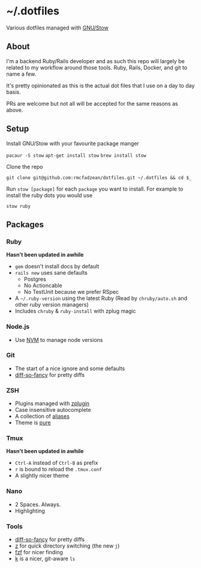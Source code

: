 # ~/.dotfiles

Various dotfiles managed with [GNU/Stow](https://www.gnu.org/software/stow/)

## About

I'm a backend Ruby/Rails developer and as such this repo will largely be related to my workflow around those tools. Ruby, Rails, Docker, and git to name a few.

It's pretty opinionated as this is the actual dot files that I use on a day to day basis.

PRs are welcome but not all will be accepted for the same reasons as above.

## Setup

Install GNU/Stow with your favourite package manger

`pacaur -S stow`
`apt-get install stow`
`brew install stow`

Clone the repo

`git clone git@github.com:rmcfadzean/dotfiles.git ~/.dotfiles && cd $_`

Run `stow [package]` for each `package` you want to install. For example to install the ruby dots you would use

`stow ruby`

## Packages

### Ruby

**Hasn't been updated in awhile**

* `gem` doesn't install docs by default
* `rails new` uses sane defaults
  * Postgres
  * No Actioncable
  * No TestUnit because we prefer RSpec
* A `~/.ruby-version` using the latest Ruby (Read by `chruby/auto.sh` and other ruby version managers)
* Includes `chruby` & `ruby-install` with zplug magic

### Node.js

* Use [NVM](https://github.com/creationix/nvm) to manage node versions

### Git

* The start of a nice ignore and some defaults
* [diff-so-fancy](https://github.com/so-fancy/diff-so-fancy) for pretty diffs


### ZSH

* Plugins managed with [zplugin](https://github.com/zdharma/zplugin)
* Case insensitive autocomplete
* A collection of [aliases](../blob/master/zsh/.zsh/aliases.zsh)
* Theme is [pure](https://github.com/sindresorhus/pure)

### Tmux

**Hasn't been updated in awhile**

* `Ctrl-A` instead of `Ctrl-B` as prefix
* `r` is bound to reload the `.tmux.conf`
* A slightly nicer theme

### Nano

* 2 Spaces. Always.
* Highlighting

### Tools

* [diff-so-fancy](https://github.com/so-fancy/diff-so-fancy) for pretty diffs
* [z](https://github.com/rupa/z) for quick directory switching (the new `j`)
* [fzf](https://github.com/junegunn/fzf) for nicer finding
* [k](https://github.com/supercrabtree/k) is a nicer, git-aware `ls`

